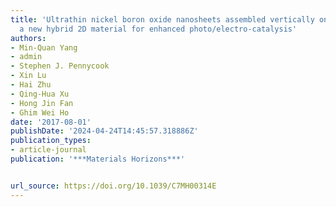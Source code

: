 ```yaml
---
title: 'Ultrathin nickel boron oxide nanosheets assembled vertically on graphene:
  a new hybrid 2D material for enhanced photo/electro-catalysis'
authors:
- Min-Quan Yang
- admin
- Stephen J. Pennycook
- Xin Lu
- Hai Zhu
- Qing-Hua Xu
- Hong Jin Fan
- Ghim Wei Ho
date: '2017-08-01'
publishDate: '2024-04-24T14:45:57.318886Z'
publication_types:
- article-journal
publication: '***Materials Horizons***'


url_source: https://doi.org/10.1039/C7MH00314E
---
```

